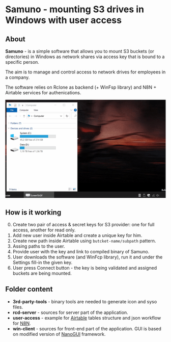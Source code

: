# Samuno - mounting S3 drives in Windows with user access
## About
**Samuno** - is a simple software that allows you to mount S3 buckets (or directories) in Windows as network shares via access key that is bound to a specific person.

The aim is to manage and control access to network drives for employees in a company. 

The software relies on Rclone as backend (+ WinFsp library) and N8N + Airtable services for authenications.

<kbd>![# Demo](https://raw.githubusercontent.com/keshon/assets/main/samuno/demo.gif)</kbd>

## How is it working
0. Create two pair of access & secret keys for S3 provider: one for full access, another for read only.
1. Add new user inside Airtable and create a unique key for him.
2. Create new path inside Airtable using `butcket-name/subpath` pattern.
3. Assing paths to the user.
4. Provide user with the key and link to compiled binary of Samuno.
5. User downloads the software (and WinFcp library), run it and under the Settings fill-in the given key.
6. User press Connect button - the key is being validated and assigned buckets are being mounted.

## Folder content
- **3rd-party-tools** - binary tools are needed to generate icon and syso files.
- **rcd-server** - sources for server part of the application.
- **user-access** - example for [Airtable](http://airtable.com "Airtable") tables structure and json workflow for [N8N](https://n8n.io/ "N8N").
- **win-client** - sources for front-end part of the application. GUI is based on modified version of [NanoGUI](https://github.com/shibukawa/nanogui-go "NanoGUI") framework.